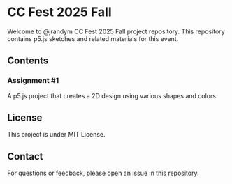 # CC Fest 2025 Fall

Welcome to @jrandym CC Fest 2025 Fall project repository. This repository contains p5.js sketches and related materials for this event.

## Contents

### Assignment #1
A p5.js project that creates a 2D design using various shapes and colors.

## License
This project is under MIT License.

## Contact
For questions or feedback, please open an issue in this repository.